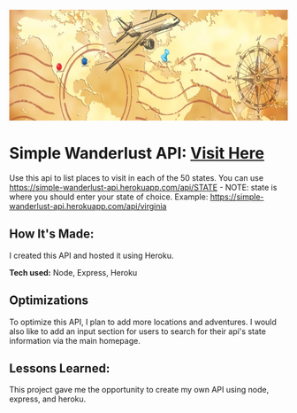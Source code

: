 <p align="center">
  <img src="https://github.com/DunnTheRightWay/simple-wanderlust-api/blob/main/travelHeader.jpeg?raw=true" alt="Traveling header" border="0" height="200"></a>
</p>

# Simple Wanderlust API: [Visit Here](https://simple-wanderlust-api.herokuapp.com/)

Use this api to list places to visit in each of the 50 states. You can use https://simple-wanderlust-api.herokuapp.com/api/STATE - NOTE: state is where you should enter your state of choice.
Example: https://simple-wanderlust-api.herokuapp.com/api/virginia

## How It's Made:

I created this API and hosted it using Heroku.

**Tech used:** Node, Express, Heroku


## Optimizations
To optimize this API, I plan to add more locations and adventures. I would also like to add an input section for users to search for their api's state information via the main homepage.

## Lessons Learned:

This project gave me the opportunity to create my own API using node, express, and heroku. 


